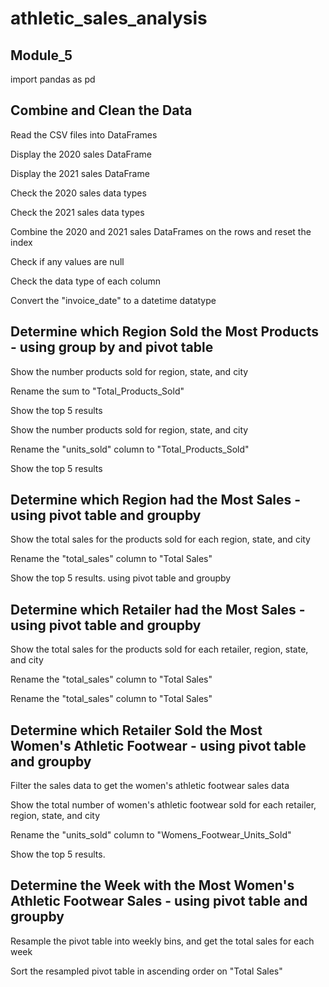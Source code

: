 # athletic_sales_analysis

## Module_5
import pandas as pd

## Combine and Clean the Data
   
Read the CSV files into DataFrames

Display the 2020 sales DataFrame

Display the 2021 sales DataFrame

Check the 2020 sales data types

Check the 2021 sales data types

Combine the 2020 and 2021 sales DataFrames on the rows and reset the index

Check if any values are null

Check the data type of each column

Convert the "invoice_date" to a datetime datatype

## Determine which Region Sold the Most Products - using group by and pivot table
   
Show the number products sold for region, state, and city

Rename the sum to "Total_Products_Sold"

Show the top 5 results

Show the number products sold for region, state, and city

Rename the "units_sold" column to "Total_Products_Sold"

Show the top 5 results

## Determine which Region had the Most Sales - using pivot table and groupby

Show the total sales for the products sold for each region, state, and city

Rename the "total_sales" column to "Total Sales"

Show the top 5 results. using pivot table and groupby

## Determine which Retailer had the Most Sales - using pivot table and groupby
   
Show the total sales for the products sold for each retailer, region, state, and city

Rename the "total_sales" column to "Total Sales"

Rename the "total_sales" column to "Total Sales"


## Determine which Retailer Sold the Most Women's Athletic Footwear  - using pivot table and groupby
   
Filter the sales data to get the women's athletic footwear sales data

Show the total number of women's athletic footwear sold for each retailer, region, state, and city

Rename the "units_sold" column to "Womens_Footwear_Units_Sold"

Show the top 5 results.

## Determine the Week with the Most Women's Athletic Footwear Sales - using pivot table and groupby
   
Resample the pivot table into weekly bins, and get the total sales for each week

Sort the resampled pivot table in ascending order on "Total Sales"
